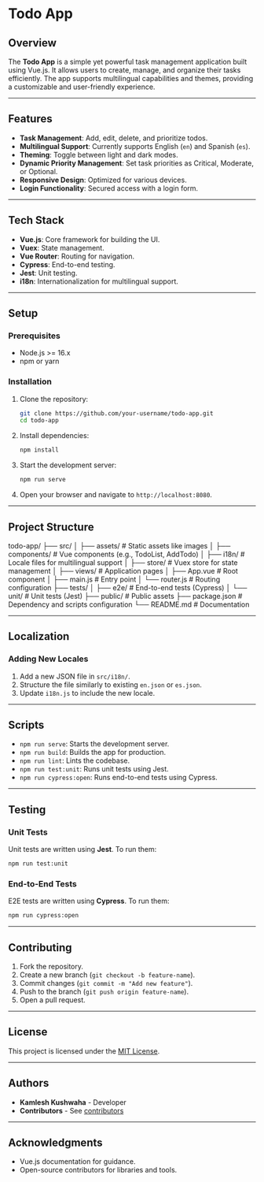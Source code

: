 # Todo App

## Overview

The **Todo App** is a simple yet powerful task management application built using Vue.js. It allows users to create, manage, and organize their tasks efficiently. The app supports multilingual capabilities and themes, providing a customizable and user-friendly experience.

---

## Features

- **Task Management**: Add, edit, delete, and prioritize todos.
- **Multilingual Support**: Currently supports English (`en`) and Spanish (`es`).
- **Theming**: Toggle between light and dark modes.
- **Dynamic Priority Management**: Set task priorities as Critical, Moderate, or Optional.
- **Responsive Design**: Optimized for various devices.
- **Login Functionality**: Secured access with a login form.

---

## Tech Stack

- **Vue.js**: Core framework for building the UI.
- **Vuex**: State management.
- **Vue Router**: Routing for navigation.
- **Cypress**: End-to-end testing.
- **Jest**: Unit testing.
- **i18n**: Internationalization for multilingual support.

---

## Setup

### Prerequisites

- Node.js >= 16.x
- npm or yarn

### Installation

1. Clone the repository:

   ```bash
   git clone https://github.com/your-username/todo-app.git
   cd todo-app
   ```

2. Install dependencies:

   ```bash
   npm install
   ```

3. Start the development server:

   ```bash
   npm run serve
   ```

4. Open your browser and navigate to `http://localhost:8080`.

---

## Project Structure

todo-app/
├── src/
│   ├── assets/             # Static assets like images
│   ├── components/         # Vue components (e.g., TodoList, AddTodo)
│   ├── i18n/               # Locale files for multilingual support
│   ├── store/              # Vuex store for state management
│   ├── views/              # Application pages
│   ├── App.vue             # Root component
│   ├── main.js             # Entry point
│   └── router.js           # Routing configuration
├── tests/
│   ├── e2e/                # End-to-end tests (Cypress)
│   └── unit/               # Unit tests (Jest)
├── public/                 # Public assets
├── package.json            # Dependency and scripts configuration
└── README.md               # Documentation

---

## Localization

### Adding New Locales

1. Add a new JSON file in `src/i18n/`.
2. Structure the file similarly to existing `en.json` or `es.json`.
3. Update `i18n.js` to include the new locale.

---

## Scripts

- `npm run serve`: Starts the development server.
- `npm run build`: Builds the app for production.
- `npm run lint`: Lints the codebase.
- `npm run test:unit`: Runs unit tests using Jest.
- `npm run cypress:open`: Runs end-to-end tests using Cypress.

---

## Testing

### Unit Tests

Unit tests are written using **Jest**. To run them:

```bash
npm run test:unit
```

### End-to-End Tests

E2E tests are written using **Cypress**. To run them:

```bash
npm run cypress:open
```

---

## Contributing

1. Fork the repository.
2. Create a new branch (`git checkout -b feature-name`).
3. Commit changes (`git commit -m "Add new feature"`).
4. Push to the branch (`git push origin feature-name`).
5. Open a pull request.

---

## License

This project is licensed under the [MIT License](LICENSE).

---

## Authors

- **Kamlesh Kushwaha** - Developer
- **Contributors** - See [contributors](https://github.com/lotusgodkk/todo-app/graphs/contributors)

---

## Acknowledgments

- Vue.js documentation for guidance.
- Open-source contributors for libraries and tools.
